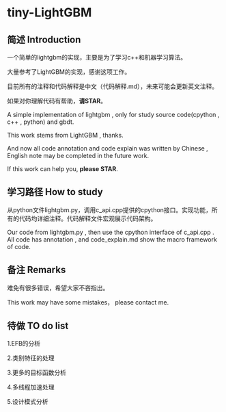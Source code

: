 # tiny-LightGBM

## 简述 Introduction

一个简单的lightgbm的实现，主要是为了学习c++和机器学习算法。

大量参考了LightGBM的实现，感谢这项工作。

目前所有的注释和代码解释是中文（代码解释.md），未来可能会更新英文注释。

如果对你理解代码有帮助，**请STAR**。

A simple implementation of lightgbm , only for study source code(cpython , c++ , python) and gbdt.

This work stems from LightGBM , thanks.

And now all code annotation and code explain was written by Chinese , English note may be completed in the future work.

If this work can help you, **please STAR**.

## 学习路径 How to study

从python文件lightgbm.py，调用c_api.cpp提供的cpython接口。实现功能，所有的代码均详细注释。代码解释文件宏观展示代码架构。

Our code from lightgbm.py , then use the cpython interface of c_api.cpp . All code has annotation , and code_explain.md show the macro framework of code.

## 备注 Remarks

难免有很多错误，希望大家不吝指出。

This work may have some mistakes， please contact me.

## 待做 TO do list

1.EFB的分析

2.类别特征的处理

3.更多的目标函数分析

4.多线程加速处理

5.设计模式分析